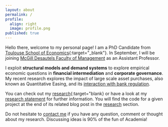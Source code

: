 ```yaml
---
layout: about
permalink: /
profile:
  align: right
  image: profile.png
published: true
---
```


Hello there, welcome to my personal page! I am a PhD Candidate from [Toulouse School of Economics](https://www.tse-fr.eu){:target="_blank"}. In September, I will be joining [McGill Desautels Faculty of Management](https://www.mcgill.ca/desautels/research/specializations/finance) as an Assistant Professor. 

I exploit **structural models and demand systems** to explore empirical economic questions in **financial intermediation** and **corporate governance**. My recent research explores the impact of large scale asset purchases, also known as Quantitative Easing, and its [interaction with bank regulation]({{site.url}}/downloads/JMP.pdf). 

You can check out my [research]({{site.baseurl}}/blog/){:target="blank} or have a look at my [research statement]({{site.baseurl}}/researchstatement/) for further information. You will find the code for a given project at the end of its related blog post in the [research]({{site.baseurl}}/blog/) section. 

Do not hesitate to [contact me](mailto:basile.dubois@tse-fr.eu) if you have any question, comment or thought about my research. Discussing ideas is 90% of the fun of Academia!

